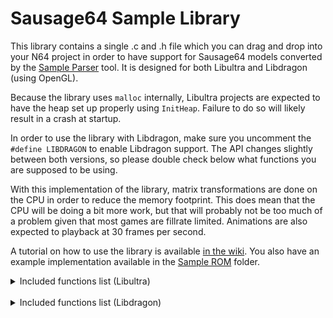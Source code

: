 # Sausage64 Sample Library

This library contains a single .c and .h file which you can drag and drop into your N64 project in order to have support for Sausage64 models converted by the [Sample Parser](../Sample%20Parser) tool. It is designed for both Libultra and Libdragon (using OpenGL).

Because the library uses `malloc` internally, Libultra projects are expected to have the heap set up properly using `InitHeap`. Failure to do so will likely result in a crash at startup.

In order to use the library with Libdragon, make sure you uncomment the `#define LIBDRAGON` to enable Libdragon support. The API changes slightly between both versions, so please double check below what functions you are supposed to be using.

With this implementation of the library, matrix transformations are done on the CPU in order to reduce the memory footprint. This does mean that the CPU will be doing a bit more work, but that will probably not be too much of a problem given that most games are fillrate limited. Animations are also expected to playback at 30 frames per second.

A tutorial on how to use the library is available [in the wiki](../../../wiki/5%29-Sample-library-tutorial). You also have an example implementation available in the [Sample ROM](../Sample%20ROM) folder.

<details><summary>Included functions list (Libultra)</summary>
<p>
    
```c
/*==============================
    sausage64_inithelper
    Allocate a new model helper struct
    @param  The model data
    @return A newly allocated model helper, or
            NULL if it failed to allocate
==============================*/
s64ModelHelper* sausage64_inithelper(s64ModelData* mdldata);

/*==============================
    sausage64_set_camera
    Sets the camera for Sausage64 to use for billboarding
    @param The view matrix
    @param The projection matrix
==============================*/
void sausage64_set_camera(Mtx* view, Mtx* projection);

/*==============================
    sausage64_set_anim
    Sets an animation on the model. Does not perform 
    error checking if an invalid animation is given.
    @param The model helper pointer
    @param The ANIMATION_* macro to set
==============================*/
void sausage64_set_anim(s64ModelHelper* mdl, u16 anim);

/*==============================
    sausage64_set_anim_blend
    Sets an animation on the model with blending. Does not perform 
    error checking if an invalid animation is given.
    @param The model helper pointer
    @param The ANIMATION_* macro to set
    @param The amount of ticks to blend the animation over
==============================*/
void sausage64_set_anim_blend(s64ModelHelper* mdl, u16 anim, f32 ticks);

/*==============================
    sausage64_set_animcallback
    Set a function that gets called when an animation finishes
    @param The model helper pointer
    @param The animation end callback function
==============================*/
void sausage64_set_animcallback(s64ModelHelper* mdl, void (*animcallback)(u16));

/*==============================
    sausage64_set_predrawfunc
    Set a function that gets called before any mesh is rendered
    @param The model helper pointer
    @param The pre draw function
==============================*/
void sausage64_set_predrawfunc(s64ModelHelper* mdl, void (*predraw)(u16));

/*==============================
    sausage64_set_postdrawfunc
    Set a function that gets called after any mesh is rendered
    @param The model helper pointer
    @param The post draw function
==============================*/
void sausage64_set_postdrawfunc(s64ModelHelper* mdl, void (*postdraw)(u16));

/*==============================
    sausage64_advance_anim
    Advances the animation tick by the given amount
    @param The model helper pointer
    @param The amount to increase the animation tick by
==============================*/
void sausage64_advance_anim(s64ModelHelper* mdl, f32 tickamount);

/*==============================
    sausage64_get_meshtransform
    Get the current transform of the mesh,
    local to the object
    @param  The model helper pointer
    @param  The mesh to check
    @return The mesh's local transform
==============================*/
s64Transform* sausage64_get_meshtransform(s64ModelHelper* mdl, const u16 mesh);

/*==============================
    sausage64_lookat
    Make a mesh look at another
    @param The model helper pointer
    @param The mesh to force the lookat
    @param The normalized direction vector
    @param A value from 1.0 to 0.0 stating how much to look at the object
    @param Whether the lookat should propagate to the children meshes (up to one level)
==============================*/
void sausage64_lookat(s64ModelHelper* mdl, const u16 mesh, f32 dir[3], f32 amount, u8 affectchildren);

/*==============================
    sausage64_drawmodel
    Renders a Sausage64 model
    @param A pointer to a display list pointer
    @param The model helper data
==============================*/
void sausage64_drawmodel(Gfx** glistp, s64ModelHelper* mdl);

/*==============================
    sausage64_freehelper
    Frees the memory used up by a Sausage64 model helper
    @param A pointer to the model helper
==============================*/
void sausage64_freehelper(s64ModelHelper* helper);
```
</p>
</details>
</br>


<details><summary>Included functions list (Libdragon)</summary>
<p>
    
```c
/*==============================
    sausage64_inithelper
    Allocate a new model helper struct
    @param  The model data
    @return A newly allocated model helper, or
            NULL if it failed to allocate
==============================*/
s64ModelHelper* sausage64_inithelper(s64ModelData* mdldata);

 /*==============================
    sausage64_loadmaterial
    Loads a material for libdragon rendering
    @param The material to load
==============================*/
void sausage64_loadmaterial(s64Material* mat);

/*==============================
    sausage64_set_camera
    Sets the camera for Sausage64 to use for billboarding
    @param The location of the camera, relative to the model's root
==============================*/
void sausage64_set_camera(f32 campos[3]);

/*==============================
    sausage64_set_anim
    Sets an animation on the model. Does not perform 
    error checking if an invalid animation is given.
    @param The model helper pointer
    @param The ANIMATION_* macro to set
==============================*/
void sausage64_set_anim(s64ModelHelper* mdl, u16 anim);

/*==============================
    sausage64_set_anim_blend
    Sets an animation on the model with blending. Does not perform 
    error checking if an invalid animation is given.
    @param The model helper pointer
    @param The ANIMATION_* macro to set
    @param The amount of ticks to blend the animation over
==============================*/
void sausage64_set_anim_blend(s64ModelHelper* mdl, u16 anim, f32 ticks);

/*==============================
    sausage64_set_animcallback
    Set a function that gets called when an animation finishes
    @param The model helper pointer
    @param The animation end callback function
==============================*/
void sausage64_set_animcallback(s64ModelHelper* mdl, void (*animcallback)(u16));

/*==============================
    sausage64_set_predrawfunc
    Set a function that gets called before any mesh is rendered
    @param The model helper pointer
    @param The pre draw function
==============================*/
void sausage64_set_predrawfunc(s64ModelHelper* mdl, void (*predraw)(u16));

/*==============================
    sausage64_set_postdrawfunc
    Set a function that gets called after any mesh is rendered
    @param The model helper pointer
    @param The post draw function
==============================*/
void sausage64_set_postdrawfunc(s64ModelHelper* mdl, void (*postdraw)(u16));

/*==============================
    sausage64_advance_anim
    Advances the animation tick by the given amount
    @param The model helper pointer
    @param The amount to increase the animation tick by
==============================*/
void sausage64_advance_anim(s64ModelHelper* mdl, f32 tickamount);

/*==============================
    sausage64_get_meshtransform
    Get the current transform of the mesh,
    local to the object
    @param  The model helper pointer
    @param  The mesh to check
    @return The mesh's local transform
==============================*/
s64Transform* sausage64_get_meshtransform(s64ModelHelper* mdl, const u16 mesh);

/*==============================
    sausage64_lookat
    Make a mesh look at another
    @param The model helper pointer
    @param The mesh to force the lookat
    @param The normalized direction vector
    @param A value from 1.0 to 0.0 stating how much to look at the object
    @param Whether the lookat should propagate to the children meshes (up to one level)
==============================*/
void sausage64_lookat(s64ModelHelper* mdl, const u16 mesh, f32 dir[3], f32 amount, u8 affectchildren);

/*==============================
    sausage64_drawmodel
    Renders a Sausage64 model
    @param A pointer to a display list pointer
           The model helper data
    @param The model helper data
==============================*/
void sausage64_drawmodel(s64ModelHelper* mdl);

/*==============================
    sausage64_freehelper
    Frees the memory used up by a Sausage64 model helper
    @param A pointer to the model helper
==============================*/
void sausage64_freehelper(s64ModelHelper* helper);
```
</p>
</details>
</br>